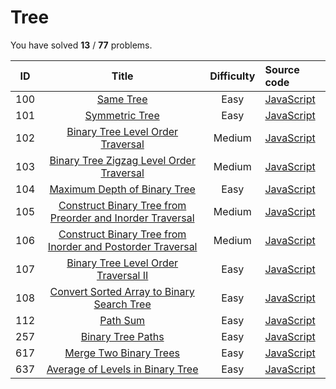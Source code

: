 # Tree 
You have solved  **13** / **77** problems.

| ID | Title | Difficulty | Source code |
|:--:|:-----:|:----------:|:------------|
| 100 | [Same Tree](https://leetcode.com/problems/same-tree/)| Easy | [JavaScript](../same-tree/JavaScript.js) |
| 101 | [Symmetric Tree](https://leetcode.com/problems/symmetric-tree/)| Easy | [JavaScript](../symmetric-tree/JavaScript.js) |
| 102 | [Binary Tree Level Order Traversal](https://leetcode.com/problems/binary-tree-level-order-traversal/)| Medium | [JavaScript](../binary-tree-level-order-traversal/JavaScript.js) |
| 103 | [Binary Tree Zigzag Level Order Traversal](https://leetcode.com/problems/binary-tree-zigzag-level-order-traversal/)| Medium | [JavaScript](../binary-tree-zigzag-level-order-traversal/JavaScript.js) |
| 104 | [Maximum Depth of Binary Tree](https://leetcode.com/problems/maximum-depth-of-binary-tree/)| Easy | [JavaScript](../maximum-depth-of-binary-tree/JavaScript.js) |
| 105 | [Construct Binary Tree from Preorder and Inorder Traversal](https://leetcode.com/problems/construct-binary-tree-from-preorder-and-inorder-traversal/)| Medium | [JavaScript](../construct-binary-tree-from-preorder-and-inorder-traversal/JavaScript.js) |
| 106 | [Construct Binary Tree from Inorder and Postorder Traversal](https://leetcode.com/problems/construct-binary-tree-from-inorder-and-postorder-traversal/)| Medium | [JavaScript](../construct-binary-tree-from-inorder-and-postorder-traversal/JavaScript.js) |
| 107 | [Binary Tree Level Order Traversal II](https://leetcode.com/problems/binary-tree-level-order-traversal-ii/)| Easy | [JavaScript](../binary-tree-level-order-traversal-ii/JavaScript.js) |
| 108 | [Convert Sorted Array to Binary Search Tree](https://leetcode.com/problems/convert-sorted-array-to-binary-search-tree/)| Easy | [JavaScript](../convert-sorted-array-to-binary-search-tree/JavaScript.js) |
| 112 | [Path Sum](https://leetcode.com/problems/path-sum/)| Easy | [JavaScript](../path-sum/JavaScript.js) |
| 257 | [Binary Tree Paths](https://leetcode.com/problems/binary-tree-paths/)| Easy | [JavaScript](../binary-tree-paths/JavaScript.js) |
| 617 | [Merge Two Binary Trees](https://leetcode.com/problems/merge-two-binary-trees/)| Easy | [JavaScript](../merge-two-binary-trees/JavaScript.js) |
| 637 | [Average of Levels in Binary Tree](https://leetcode.com/problems/average-of-levels-in-binary-tree/)| Easy | [JavaScript](../average-of-levels-in-binary-tree/JavaScript.js) |
